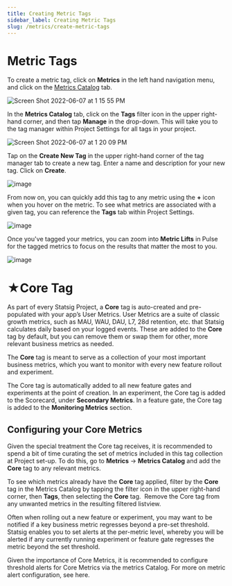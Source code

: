 ```yaml
---
title: Creating Metric Tags
sidebar_label: Creating Metric Tags
slug: /metrics/create-metric-tags
---
```


# Metric Tags
To create a metric tag, click on **Metrics** in the left hand navigation menu, and click on the [Metrics Catalog](https://console.statsig.com/4TLCtqzctSqusYcQljJLJE/metrics/metrics_catalog) tab. 

![Screen Shot 2022-06-07 at 1 15 55 PM](https://user-images.githubusercontent.com/101903926/172474361-3c47eb33-0d44-457f-b3be-dc61cd085cb8.png)

In the **Metrics Catalog** tab, click on the **Tags** filter icon in the upper right-hand corner, and then tap **Manage** in the drop-down. This will take you to the tag manager within Project Settings for all tags in your project.

![Screen Shot 2022-06-07 at 1 20 09 PM](https://user-images.githubusercontent.com/101903926/172474897-7eb84784-ff21-4461-87cd-6a0c45bb7ef7.png)

Tap on the **Create New Tag** in the upper right-hand corner of the tag manager tab to create a new tag. Enter a name and description for your new tag. Click on **Create**. 

![image](https://user-images.githubusercontent.com/1315028/154555162-9309a3f5-0278-4a04-8620-245408e5d6d0.png)

From now on, you can quickly add this tag to any metric using the **+** icon when you hover on the metric. To see what metrics are associated with a given tag, you can reference the **Tags** tab within Project Settings. 

![image](https://user-images.githubusercontent.com/1315028/154557097-3a2e07d9-1bb4-4cc5-9d03-c96b61f34296.png)

Once you've tagged your metrics, you can zoom into **Metric Lifts** in Pulse for the tagged metrics to focus on the results that matter the most to you.

![image](https://user-images.githubusercontent.com/1315028/154556623-79b2b198-b24d-40fa-bcf8-0feccef70f29.png)

# ★Core Tag
As part of every Statsig Project, a **Core** tag is auto-created and pre-populated with your app’s User Metrics. User Metrics are a suite of classic growth metrics, such as MAU, WAU, DAU, L7, 28d retention, etc. that Statsig calculates daily based on your logged events. These are added to the **Core** tag by default, but you can remove them or swap them for other, more relevant business metrics as needed.

The **Core** tag is meant to serve as a collection of your most important business metrics, which you want to monitor with every new feature rollout and experiment.

The Core tag is automatically added to all new feature gates and experiments at the point of creation. In an experiment, the Core tag is added to the Scorecard, under **Secondary Metrics**. In a feature gate, the Core tag is added to the **Monitoring Metrics** section.

## Configuring your Core Metrics
Given the special treatment the Core tag receives, it is recommended to spend a bit of time curating the set of metrics included in this tag collection at Project set-up. To do this, go to **Metrics** → **Metrics Catalog** and add the **Core** tag to any relevant metrics.

To see which metrics already have the **Core** tag applied, filter by the **Core** tag in the Metrics Catalog by tapping the filter icon in the upper right-hand corner, then **Tags**, then selecting the **Core** tag.  Remove the Core tag from any unwanted metrics in the resulting filtered listview.

Often when rolling out a new feature or experiment, you may want to be notified if a key business metric regresses beyond a pre-set threshold. Statsig enables you to set alerts at the per-metric level, whereby you will be alerted if any currently running experiment or feature gate regresses the metric beyond the set threshold.

Given the importance of Core Metrics, it is recommended to configure threshold alerts for Core Metrics via the metrics Catalog. For more on metric alert configuration, see here.
